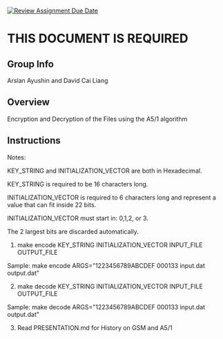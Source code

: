[![Review Assignment Due Date](https://classroom.github.com/assets/deadline-readme-button-24ddc0f5d75046c5622901739e7c5dd533143b0c8e959d652212380cedb1ea36.svg)](https://classroom.github.com/a/ecp4su41)
# THIS DOCUMENT IS REQUIRED
## Group Info
Arslan Ayushin and David Cai Liang
## Overview
Encryption and Decryption of the Files using the A5/1 algorithm
## Instructions

Notes:

KEY_STRING and INITIALIZATION_VECTOR are both in Hexadecimal.

KEY_STRING is required to be 16 characters long.

INITIALIZATION_VECTOR is required to 6 characters long and represent a value that can fit inside 22 bits.

INITIALIZATION_VECTOR must start in: 0,1,2, or 3.

The 2 largest bits are discarded automatically.

1) make encode KEY_STRING INITIALIZATION_VECTOR INPUT_FILE OUTPUT_FILE

Sample: make encode ARGS="1223456789ABCDEF 000133 input.dat output.dat"

2) make decode KEY_STRING INITIALIZATION_VECTOR INPUT_FILE OUTPUT_FILE

Sample: make decode ARGS="1223456789ABCDEF 000133 input.dat output.dat"

3) Read PRESENTATION.md for History on GSM and A5/1
